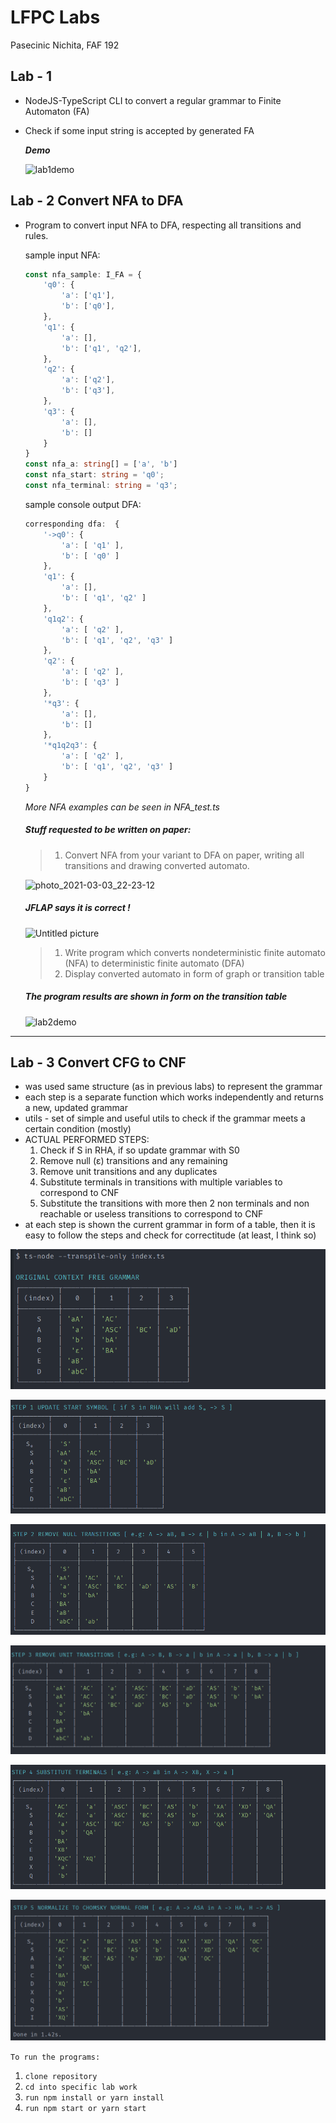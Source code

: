 # LFPC Labs

Pasecinic Nichita, FAF 192

## **Lab - 1**

- NodeJS-TypeScript CLI to convert a regular grammar to Finite Automaton (FA)

- Check if some input string is accepted by generated FA

  ***Demo***

  ![lab1demo](https://user-images.githubusercontent.com/57563506/107852445-643eb100-6e19-11eb-8a04-19b485ef071c.gif)

## Lab - 2 Convert NFA to DFA

- Program to convert input NFA to DFA, respecting all transitions and rules.

  sample input NFA:

  ```typescript
  const nfa_sample: I_FA = {
      'q0': {
          'a': ['q1'],
          'b': ['q0'],
      },
      'q1': {
          'a': [],
          'b': ['q1', 'q2'],
      },
      'q2': {
          'a': ['q2'],
          'b': ['q3'],
      },
      'q3': {
          'a': [],
          'b': []
      }
  }
  const nfa_a: string[] = ['a', 'b']
  const nfa_start: string = 'q0';
  const nfa_terminal: string = 'q3';
  ```

  sample console output DFA:

  ```typescript
  corresponding dfa:  {
      '->q0': { 
          'a': [ 'q1' ], 
          'b': [ 'q0' ] 
      },
      'q1': { 
          'a': [], 
          'b': [ 'q1', 'q2' ] 
      },
      'q1q2': { 
          'a': [ 'q2' ], 
          'b': [ 'q1', 'q2', 'q3' ] 
      },
      'q2': { 
          'a': [ 'q2' ], 
          'b': [ 'q3' ] 
      },
      '*q3': { 
          'a': [], 
          'b': [] 
      },
      '*q1q2q3': { 
          'a': [ 'q2' ], 
          'b': [ 'q1', 'q2', 'q3' ] 
      }
  }
  ```

  *More NFA examples can be seen in NFA_test.ts* 

  

  ##### Stuff requested to be written on paper:  

  > 1. Convert NFA from your variant to DFA on paper, writing all transitions and drawing converted automato.

  ![photo_2021-03-03_22-23-12](https://user-images.githubusercontent.com/57563506/109867479-32c64200-7c6f-11eb-933e-57d9d52fb528.jpg)

  ##### JFLAP says it is correct !

  ![Untitled picture](https://user-images.githubusercontent.com/57563506/109867656-728d2980-7c6f-11eb-8a05-64e0b2556a26.png)

  > 1. Write program which converts nondeterministic finite automato (NFA) to deterministic finite automato (DFA)
  > 2. Display converted automato in form of graph or transition table

  ##### The program results are shown in form on the transition table

  ![lab2demo](https://user-images.githubusercontent.com/57563506/109866634-2a213c00-7c6e-11eb-8a62-0602aa1e97ac.gif)


------

## Lab - 3 Convert CFG to CNF 

- was used same structure (as in previous labs) to represent the grammar 
- each step is a separate function which works independently and returns a new, updated grammar
- utils - set of simple and useful utils to check if the grammar meets a certain condition (mostly)
- ACTUAL PERFORMED STEPS:
  1.  Check if S in RHA, if so update grammar with S0
  2.  Remove null (ε) transitions and any remaining
  3.  Remove unit transitions and any duplicates
  4.  Substitute terminals in transitions with multiple variables to correspond to CNF 
  5.  Substitute the transitions with more then 2 non terminals and non reachable or useless transitions to correspond to CNF
- at each step is shown the current grammar in form of a table, then it is easy to follow the steps and check for correctitude (at least, I think so)

![img](./3.CFG-to-CNF/img/0.png)

![img](./3.CFG-to-CNF/img/1.png)

![img](./3.CFG-to-CNF/img/2.png)

![img](./3.CFG-to-CNF/img/3.png)

![img](./3.CFG-to-CNF/img/4.png)

![img](./3.CFG-to-CNF/img/5.png)



`To run the programs:` 

1. `clone repository`
2. `cd into specific lab work`
3. `run npm install or yarn install`
4. `run npm start or yarn start`

